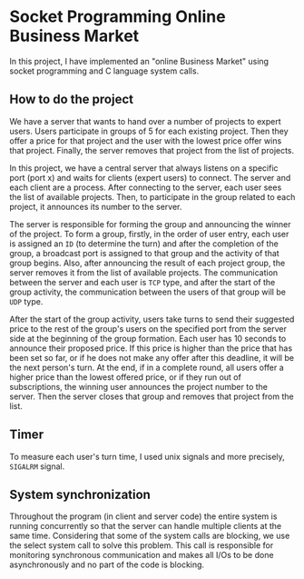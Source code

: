 # Socket Programming Online Business Market

In this project, I have implemented an "online Business Market" using socket programming and C language system calls.

## How to do the project
We have a server that wants to hand over a number of projects to expert users. Users participate in groups of 5 for each existing project. Then they offer a price for that project and the user with the lowest price offer wins that project. Finally, the server removes that project from the list of projects.

In this project, we have a central server that always listens on a specific port (port x) and waits for clients (expert users) to connect. The server and each client are a process. After connecting to the server, each user sees the list of available projects. Then, to participate in the group related to each project, it announces its number to the server.

The server is responsible for forming the group and announcing the winner of the project. To form a group, firstly, in the order of user entry, each user is assigned an ```ID``` (to determine the turn) and after the completion of the group, a broadcast port is assigned to that group and the activity of that group begins. Also, after announcing the result of each project group, the server removes it from the list of available projects.
The communication between the server and each user is ```TCP``` type, and after the start of the group activity, the communication between the users of that group will be ```UDP``` type.

After the start of the group activity, users take turns to send their suggested price to the rest of the group's users on the specified port from the server side at the beginning of the group formation. Each user has 10 seconds to announce their proposed price. If this price is higher than the price that has been set so far, or if he does not make any offer after this deadline, it will be the next person's turn. At the end, if in a complete round, all users offer a higher price than the lowest offered price, or if they run out of subscriptions, the winning user announces the project number to the server. Then the server closes that group and removes that project from the list.

## Timer
To measure each user's turn time, I used unix signals and more precisely, ```SIGALRM``` signal.

## System synchronization
Throughout the program (in client and server code) the entire system is running concurrently so that the server can handle multiple clients at the same time. Considering that some of the system calls are blocking, we use the select system call to solve this problem. This call is responsible for monitoring synchronous communication and makes all I/Os to be done asynchronously and no part of the code is blocking.
